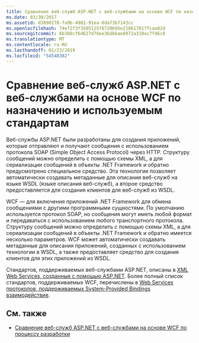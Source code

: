 ```yaml
---
title: Сравнение веб-служб ASP.NET с веб-службами на основе WCF по назначению и используемым стандартам
ms.date: 03/30/2017
ms.assetid: d3890278-fa9b-4902-91ea-8da73b7143cc
ms.openlocfilehash: 74ef2f3f3505125f8720695e218617817fcae82d
ms.sourcegitcommit: 6b308cf6d627d78ee36dbbae8972a310ac7fd6c8
ms.translationtype: MT
ms.contentlocale: ru-RU
ms.lasthandoff: 01/23/2019
ms.locfileid: "54548382"
---
```

# <a name="comparing-aspnet-web-services-to-wcf-based-on-purpose-and-standards-used"></a>Сравнение веб-служб ASP.NET с веб-службами на основе WCF по назначению и используемым стандартам
Веб-службы ASP.NET были разработаны для создания приложений, которые отправляют и получают сообщения с использованием протокола SOAP (Simple Object Access Protocol) через HTTP. Структуру сообщений можно определить с помощью схемы XML, а для сериализации сообщений в объекты .NET Framework и обратно предусмотрено специальное средство. Эта технология позволяет автоматически создавать метаданные для описания веб-служб на языке WSDL (языке описания веб-служб), а второе средство предоставляется для создания клиентов для веб-служб из WSDL.  
  
 WCF — для включения приложений .NET Framework для обмена сообщениями с другими программными сущностями. По умолчанию используется протокол SOAP, но сообщения могут иметь любой формат и передаваться с использованием любого транспортного протокола. Структуру сообщений можно определить с помощью схемы XML, а для сериализации сообщений в объекты .NET Framework и обратно имеется несколько параметров. WCF может автоматически создавать метаданные для описания приложений, созданных с использованием технологии в WSDL, а также предоставляет средство для создания клиентов для этих приложений из WSDL.  
  
 Стандартов, поддерживаемых веб-службами ASP.NET, описаны в [XML Web Services, созданные с помощью ASP.NET](https://go.microsoft.com/fwlink/?LinkId=94872). Более полный список стандартов, поддерживаемых WCF, перечислены в [Web Services протоколов, поддерживаемых System-Provided Bindings взаимодействие](../../../../docs/framework/wcf/feature-details/web-services-protocols-supported-by-system-provided-interoperability-bindings.md).  
  
## <a name="see-also"></a>См. также
- [Сравнение веб-служб ASP.NET с веб-службами на основе WCF по процессу разработки](../../../../docs/framework/wcf/feature-details/comparing-aspnet-web-services-to-wcf-based-on-development.md)
